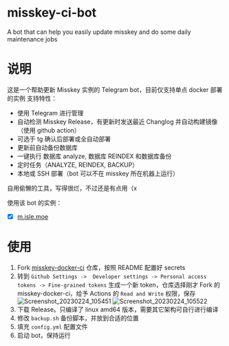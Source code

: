 # misskey-ci-bot
A bot that can help you easily update misskey and do some daily maintenance jobs

# 说明

这是一个帮助更新 Misskey 实例的 Telegram bot，目前仅支持单点 docker 部署的实例
支持特性：
- 使用 Telegram 进行管理
- 自动检测 Misskey Release，有更新时发送最近 Changlog 并自动构建镜像（使用 github action）
- 可选于 tg 确认后部署或全自动部署
- 更新前自动备份数据库
- 一键执行 数据库 analyze, 数据库 REINDEX 和数据库备份
- 定时任务（ANALYZE, REINDEX, BACKUP）
- 本地或 SSH 部署（bot 可以不在 misskey 所在机器上运行）

自用偷懒的工具，写得很烂，不过还是有点用（x

使用该 bot 的实例：
- [x] [m.isle.moe](https://m.isle.moe)

# 使用

1. Fork [misskey-docker-ci](https://github.com/creamlike1024/misskey-docker-ci) 仓库，按照 README 配置好 secrets
2. 转到 `Github Settings ->  Developer settings -> Personal access tokens -> Fine-grained tokens` 生成一个新 token，仓库选择刚才 Fork 的 misskey-docker-ci，给予 Actions 的 `Read and Write` 权限，保存
  ![Screenshot_20230224_105451](https://user-images.githubusercontent.com/25699126/221217747-d48a2e52-d4ed-411e-b823-a3af2862c2f9.png)
  ![Screenshot_20230224_105522](https://user-images.githubusercontent.com/25699126/221217806-d79d12d0-f8b8-4d1d-9131-c492f95ea57a.png)
3. 下载 Release。只编译了 linux amd64 版本，需要其它架构可自行进行编译
4. 修改 `backup.sh` 备份脚本，并放到合适的位置
5. 填充 `config.yml` 配置文件
6. 启动 bot，保持运行
